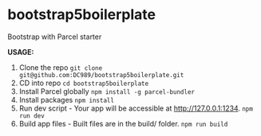 # bootstrap5boilerplate
Bootstrap with Parcel starter

**USAGE:**
1. Clone the repo ``` git clone git@github.com:DC989/bootstrap5boilerplate.git ```
2. CD into repo ``` cd bootstrap5boilerplate ```
3. Install Parcel globally ``` npm install -g parcel-bundler ```
4. Install packages ``` npm install ```
5. Run dev script - Your app will be accessible at http://127.0.0.1:1234.  ``` npm run dev ```
6. Build app files - Built files are in the build/ folder.  ``` npm run build ```
